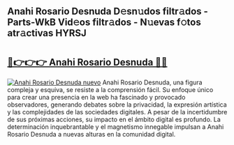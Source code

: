 ## Anahi Rosario Desnuda D𝚎sn𝚞dos filtr𝚊dos - Parts-WkB Vid𝚎os filtr𝚊dos - N𝚞evas f𝚘tos atr𝚊ctivas HYRSJ

# <h2><a href="http://mbcjma.tromn.icu/?c=Anahi+Rosario+Desnuda">🔗👉👉👉 Anahi Rosario Desnuda 🔗🔗</a></h2>

[![Anahi Rosario Desnuda nuevo](https://i.imgur.com/pEAQMta.gif)](http://mbcjma.tromn.icu/?c=Anahi+Rosario+Desnuda)
Anahi Rosario Desnuda, una figura compleja y esquiva, se resiste a la comprensión fácil. Su enfoque único para crear una presencia en la web ha fascinado y provocado observadores, generando debates sobre la privacidad, la expresión artística y las complejidades de las sociedades digitales. A pesar de la incertidumbre de sus próximas acciones, su impacto en el ámbito digital es profundo. La determinación inquebrantable y el magnetismo innegable impulsan a Anahi Rosario Desnuda a nuevas alturas en la comunidad digital.
